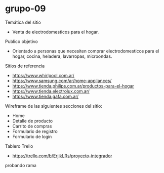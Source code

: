 # grupo-09

Temática del sitio
- Venta de electrodomesticos para el hogar.

Publico objetivo
- Orientado a personas que necesiten comprar electrodomesticos para el hogar, cocina, heladera, lavarropas, microondas.

Sitios de referencia
- https://www.whirlpool.com.ar/
- https://www.samsung.com/ar/home-appliances/
- https://www.tienda.philips.com.ar/productos-para-el-hogar
- https://www.tienda.electrolux.com.ar/
- https://www.tienda.gafa.com.ar/

Wireframe de las siguientes secciones del sitio:
- Home 
- Detalle de producto 
- Carrito de compras 
- Formulario de registro 
- Formulario de login

Tablero Trello
- https://trello.com/b/ErjikLRs/proyecto-integrador

probando rama